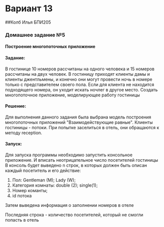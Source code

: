 # Вариант 13
##Колб Илья БПИ205
### Домашнее задание №5

#### Построение многопоточных приложение

#### Задание:

В гостинице 10 номеров рассчитаны на одного человека и 15 номеров рассчитаны на двух человек. В гостиницу приходят
клиенты дамы и клиенты джентльмены, и конечно они могут провести ночь в номере только с представителем своего пола. Если
для клиента не находится подходящего номера, он уходит искать ночлег в другое место. Создать многопоточное приложение,
моделирующее работу гостиницы

#### Решение:
Для выполнения данного задания была выбрана модель
построения многопоточных приложений "Взаимодействующие
равные". Клиенты гостиницы - потоки. При попытке заселиться
в отель, они обращаются к методу reception. <br>

#### Запуск:
Для запуска программы необходимо запустить консольное приложение. И вписать неотрицательное число посетителей гостиницы<br>
В консоль будет выведено n строк, в которых должен быть
описан каждый посетитель и его действие: <br>
1. Пол: Gentleman (M); Lady (W);
2. Категория комнаты: double (2); single(1);
3. Номер команты;
4. id потока

Затем выведена информация о заполнении номеров в отеле

Последняя строка - количество посетителей, который не смогли попасть в отель 
